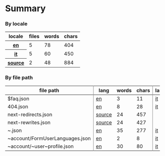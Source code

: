 # Summary

### By locale

<table><thead><tr><th>locale</th><th>files</th><th>words</th><th>chars</th></tr></thead><tbody><tr><th><a href="https://github.com/your-network/translations/tree/dev/en">en</a></th><td>5</td><td>78</td><td>404</td></tr><tr><th><a href="https://github.com/your-network/translations/tree/dev/it">it</a></th><td>5</td><td>60</td><td>450</td></tr><tr><th><a href="https://github.com/your-network/translations/tree/dev/source">source</a></th><td>2</td><td>48</td><td>884</td></tr></tbody></table>

### By file path

<table><thead><tr><th style="border-right:1px solid grey">file path</th><th>lang</th><th>words</th><th style="border-right:1px solid grey">chars</th><th>lang</th><th>words</th><th style="border-right:1px solid grey">chars</th><th>lang</th><th>words</th><th style="border-right:1px solid grey">chars</th></tr></thead><tbody><tr><td style="border-right:1px solid grey">$faq.json</td><td><a href="https://github.com/your-network/translations/tree/dev/en/$faq.json">en</a></td><td>3</td><td style="border-right:1px solid grey">11</td><td><a href="https://github.com/your-network/translations/tree/dev/it/$faq.json">it</a></td><td>2</td><td style="border-right:1px solid grey">12</td></tr><tr><td style="border-right:1px solid grey">404.json</td><td><a href="https://github.com/your-network/translations/tree/dev/en/404.json">en</a></td><td>8</td><td style="border-right:1px solid grey">28</td><td><a href="https://github.com/your-network/translations/tree/dev/it/404.json">it</a></td><td>7</td><td style="border-right:1px solid grey">35</td></tr><tr><td style="border-right:1px solid grey">next-redirects.json</td><td><a href="https://github.com/your-network/translations/tree/dev/source/next-redirects.json">source</a></td><td>24</td><td style="border-right:1px solid grey">457</td></tr><tr><td style="border-right:1px solid grey">next-rewrites.json</td><td><a href="https://github.com/your-network/translations/tree/dev/source/next-rewrites.json">source</a></td><td>24</td><td style="border-right:1px solid grey">427</td></tr><tr><td style="border-right:1px solid grey">~.json</td><td><a href="https://github.com/your-network/translations/tree/dev/en/~.json">en</a></td><td>35</td><td style="border-right:1px solid grey">277</td><td><a href="https://github.com/your-network/translations/tree/dev/it/~.json">it</a></td><td>38</td><td style="border-right:1px solid grey">336</td></tr><tr><td style="border-right:1px solid grey">~account/FormUserLanguages.json</td><td><a href="https://github.com/your-network/translations/tree/dev/en/~account/FormUserLanguages.json">en</a></td><td>2</td><td style="border-right:1px solid grey">8</td><td><a href="https://github.com/your-network/translations/tree/dev/it/~account/FormUserLanguages.json">it</a></td><td>2</td><td style="border-right:1px solid grey">8</td></tr><tr><td style="border-right:1px solid grey">~account/~user~profile.json</td><td><a href="https://github.com/your-network/translations/tree/dev/en/~account/~user~profile.json">en</a></td><td>30</td><td style="border-right:1px solid grey">80</td><td><a href="https://github.com/your-network/translations/tree/dev/it/~account/~user~profile.json">it</a></td><td>11</td><td style="border-right:1px solid grey">59</td></tr></tbody></table>

